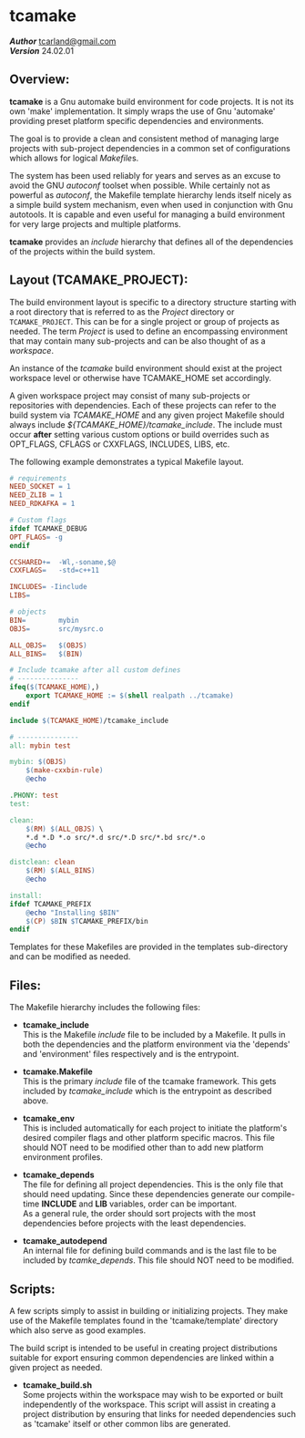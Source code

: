 tcamake
=======

***Author***  tcarland@gmail.com  
***Version***  24.02.01


## Overview:

**tcamake** is a Gnu automake build environment for code projects.
It is not its own 'make' implementation. It simply wraps the use of
Gnu 'automake' providing preset platform specific dependencies and
environments.

The goal is to provide a clean and consistent method of managing large
projects with sub-project dependencies in a common set of configurations
which allows for logical *Makefile*s.  

The system has been used reliably for years and serves as an excuse to
avoid the GNU *autoconf* toolset when possible. While certainly not as
powerful as *autoconf*, the Makefile template hierarchy lends itself nicely
as a simple build system mechanism, even when used in conjunction with 
Gnu autotools. It is capable and even useful for managing a build environment
for very large projects and multiple platforms.

**tcamake** provides an *include* hierarchy that defines all of the
dependencies of the projects within the build system.

## Layout (TCAMAKE_PROJECT):

The build environment layout is specific to a directory structure starting 
with a root directory that is referred to as the *Project* directory or
`TCAMAKE_PROJECT`. This can be for a single project or group of projects as 
needed.  The term *Project* is used to define an encompassing environment
that may contain many sub-projects and can be also thought of as a *workspace*.

An instance of the *tcamake* build environment should exist at the project 
workspace level or otherwise have TCAMAKE_HOME set accordingly.

A given workspace project may consist of many sub-projects or repositories 
with dependencies. Each of these projects can refer to the build 
system via *TCAMAKE_HOME* and any given project Makefile should always include 
*${TCAMAKE_HOME}/tcamake_include*. The include must occur **after** setting
various custom options or build overrides such as OPT_FLAGS, CFLAGS or CXXFLAGS,
INCLUDES, LIBS, etc.

The following example demonstrates a typical Makefile layout.
```makefile
# requirements
NEED_SOCKET = 1
NEED_ZLIB = 1
NEED_RDKAFKA = 1

# Custom flags
ifdef TCAMAKE_DEBUG
OPT_FLAGS= -g
endif

CCSHARED+=  -Wl,-soname,$@
CXXFLAGS=   -std=c++11

INCLUDES= -Iinclude
LIBS=

# objects
BIN=		mybin
OBJS=		src/mysrc.o

ALL_OBJS=	$(OBJS)
ALL_BINS=	$(BIN)

# Include tcamake after all custom defines
# ---------------
ifeq($(TCAMAKE_HOME),)
    export TCAMAKE_HOME := $(shell realpath ../tcamake)
endif

include $(TCAMAKE_HOME)/tcamake_include

# ---------------
all: mybin test

mybin: $(OBJS)
	$(make-cxxbin-rule)
	@echo

.PHONY: test
test:

clean:
	$(RM) $(ALL_OBJS) \
	*.d *.D *.o src/*.d src/*.D src/*.bd src/*.o
	@echo

distclean: clean
	$(RM) $(ALL_BINS)
	@echo

install:
ifdef TCAMAKE_PREFIX
	@echo "Installing $BIN"
    $(CP) $BIN $TCAMAKE_PREFIX/bin
endif
```

Templates for these Makefiles are provided in the templates sub-directory
and can be modified as needed. 


## Files:

The Makefile hierarchy includes the following files:

- **tcamake_include**  
  This is the Makefile *include* file to be included by a Makefile.
  It pulls in both the dependencies and the platform environment via the
  'depends' and 'environment' files respectively and is the entrypoint.

- **tcamake.Makefile**  
  This is the primary *include* file of the tcamake framework. This gets 
  included by *tcamake_include* which is the entrypoint as described above.

- **tcamake_env**  
  This is included automatically for each project to initiate the
  platform's desired compiler flags and other platform specific macros.
  This file should NOT need to be modified other than to add new
  platform environment profiles.

- **tcamake_depends**  
  The file for defining all project dependencies. This is the only file
  that should need updating. Since these dependencies generate our 
  compile-time **INCLUDE** and **LIB** variables, order can be important.  
  As a general rule, the order should sort projects with the most 
  dependencies before projects with the least dependencies.  

- **tcamake_autodepend**  
  An internal file for defining build commands and is the last file 
  to be included by *tcamke_depends*. This file should NOT need to be 
  modified.


## Scripts:

A few scripts simply to assist in building or initializing projects.
They make use of the Makefile templates found in the 'tcamake/template'
directory which also serve as good examples.   

The build script is intended to be useful in creating project
distributions suitable for export ensuring common dependencies are linked
within a given project as needed.  

- **tcamake_build.sh**  
  Some projects within the workspace may wish to be exported or built
  independently of the workspace. This script will assist in creating a
  project distribution by ensuring that links for needed dependencies
  such as 'tcamake' itself or other common libs are generated.
